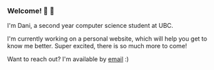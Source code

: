 ### Welcome! 👋 :otter:
I'm Dani, a second year computer science student at UBC. 

I'm currently working on a personal website, which will help you get to know me better. 
Super excited, there is so much more to come!

Want to reach out? I'm available by [email](mailto:danirenn16@gmail.com) :)

<!--
**daniCodes1/daniCodes1** is a ✨ _special_ ✨ repository because its `README.md` (this file) appears on your GitHub profile.

Here are some ideas to get you started:

- 🔭 I’m currently working on ...
- 🌱 I’m currently learning ...
- 👯 I’m looking to collaborate on ...
- 🤔 I’m looking for help with ...
- 💬 Ask me about ...
- 📫 How to reach me: ...
- 😄 Pronouns: ...
- ⚡ Fun fact: ...
-->
